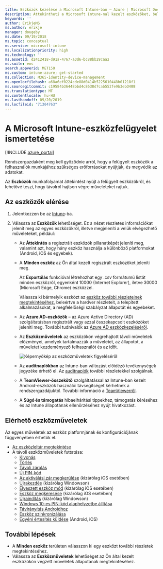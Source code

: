 ```yaml
---
title: Eszközök kezelése a Microsoft Intune-ban – Azure | Microsoft Docs
description: Áttekintheti a Microsoft Intune-nal kezelt eszközöket, beleértve az eszközlisták csv formátumban való exportálását, megtekintheti az Azure Active Directoryhoz csatlakoztatott eszközöket, áttekintheti az eszköz műveleteinek változásnaplóját, a TeamViewer-összekötővel engedélyezheti a rendszergazdáknak az Android-eszközök távoli hibaelhárítását, és megtekintheti az eszközökön futtatható összes műveletet.
keywords: ''
author: ErikjeMS
ms.author: erikje
manager: dougeby
ms.date: 09/19/2018
ms.topic: conceptual
ms.service: microsoft-intune
ms.localizationpriority: high
ms.technology: ''
ms.assetid: d2412418-d91a-4767-a3d6-bc88bb29caa2
ms.suite: ems
search.appverid: MET150
ms.custom: intune-azure; get-started
ms.collection: M365-identity-device-management
ms.openlocfilehash: a68a6ef0224cde88d0414b5225610448b01218f1
ms.sourcegitcommit: c19584b36448bbd4c8638d7cab552fe9b3eb3408
ms.translationtype: MT
ms.contentlocale: hu-HU
ms.lasthandoff: 09/20/2019
ms.locfileid: "71304763"
---
```

# <a name="what-is-microsoft-intune-device-management"></a>A Microsoft Intune-eszközfelügyelet ismertetése

[!INCLUDE [azure_portal](./includes/azure_portal.md)]

Rendszergazdaként meg kell győződnie arról, hogy a felügyelt eszközök a felhasználók munkájához szükséges erőforrásokat nyújtják, és megvédik az adatokat.

Az **Eszközök** munkafolyamat áttekintést nyújt a felügyelt eszközökről, és lehetővé teszi, hogy távolról hajtson végre műveleteket rajtuk.

## <a name="get-to-your-devices"></a>Az eszközök elérése

1. Jelentkezzen be az [Intune](https://go.microsoft.com/fwlink/?linkid=2090973)-ba.
3. Válassza az **Eszközök** lehetőséget. Ez a nézet részletes információkat jelenít meg az egyes eszközökről, illetve megjeleníti a velük elvégezhető műveleteket, például:

   - Az **Áttekintés** a regisztrált eszközök pillanatképét jeleníti meg, valamint azt, hogy hány eszköz használja a különböző platformokat (Android, iOS és egyebek).
   - A **Minden eszköz** az Ön által kezelt regisztrált eszközöket jeleníti meg.

     Az **Exportálás** funkcióval létrehozhat egy .csv formátumú listát minden eszközről, egyenként 10000 (Internet Explorer), iletve 30000 (Microsoft Edge, Chrome) eszközzel.

     Válassza ki bármelyik eszközt az [eszköz további részleteinek megtekintéséhez](device-inventory.md), beleértve a hardver részleteit, a telepített alkalmazásokat, a megfelelőségi szabályzat állapotát és egyebeket.

   - Az **Azure AD-eszközök** – az Azure Active Directory (AD) szolgáltatásban regisztrált vagy azzal összekapcsolt eszközöket jeleníti meg. További tudnivalók az [Azure AD eszközkezeléséről](https://docs.microsoft.com/azure/active-directory/device-management-introduction).
   - Az **Eszközműveletek** az eszközökön végrehajtott távoli műveletek előzményei, amelyek tartalmazzák a műveletet, az állapotot, a műveletet kezdeményező felhasználót és az időt.

     ![Képernyőkép az eszközműveletek figyeléséről](./media/monitor-device-actions.png)

   - Az **auditnaplókban** az Intune-ban változást előidéző tevékenységek jegyzéke érhető el. Az [auditnaplók](monitor-audit-logs.md) további részletekkel szolgálnak.
   - A **TeamViewer-összekötő** szolgáltatással az Intune-ban kezelt Android-eszközök használói távsegítséget kérhetnek a rendszergazdájuktól. További információ a [TeamViewerről](teamviewer-support.md).
   - A **Súgó és támogatás** hibaelhárítási tippekhez, támogatás kéréséhez és az Intune állapotának ellenőrzéséhez nyújt hivatkozást.

## <a name="available-device-actions"></a>Elérhető eszközműveletek
Az egyes műveletek az eszköz platformjának és konfigurációjának függvényében érhetők el.

- [Az eszközleltár megtekintése](device-inventory.md)
- A távoli eszközműveletek futtatása:
  - [Kivonás](devices-wipe.md#retire)
  - [Törlés](devices-wipe.md#wipe)
  - [Távoli zárolás](device-remote-lock.md)
  - [Új PIN-kód](device-passcode-reset.md)
  - [Az aktiválási zár megkerülése](device-activation-lock-bypass.md) (kizárólag iOS esetében)
  - [Újrakezdés](device-fresh-start.md) (kizárólag Windowson)
  - [Elveszett eszköz mód](device-lost-mode.md) (kizárólag iOS esetében)
  - [Eszköz megkeresése](device-locate.md) (kizárólag iOS esetében)
  - [Újraindítás](device-restart.md) (kizárólag Windowson)
  - [Windows 10-es PIN-kód alaphelyzetbe állítása](device-windows-pin-reset.md)
  - [Távirányítás Androidhoz](teamviewer-support.md)
  - [Eszköz szinkronizálása](device-sync.md)
  - [Egyéni értesítés küldése](custom-notifications.md#send-a-custom-notification-to-a-single-device) (Android, iOS)

## <a name="next-steps"></a>További lépések

- A **Minden eszköz** területen válasszon ki egy eszközt további részletek megtekintéséhez.
- Válassza az **Eszközműveletek** lehetőséget az Ön által kezelt eszközökön végzett műveletek állapotának megtekintéséhez.
